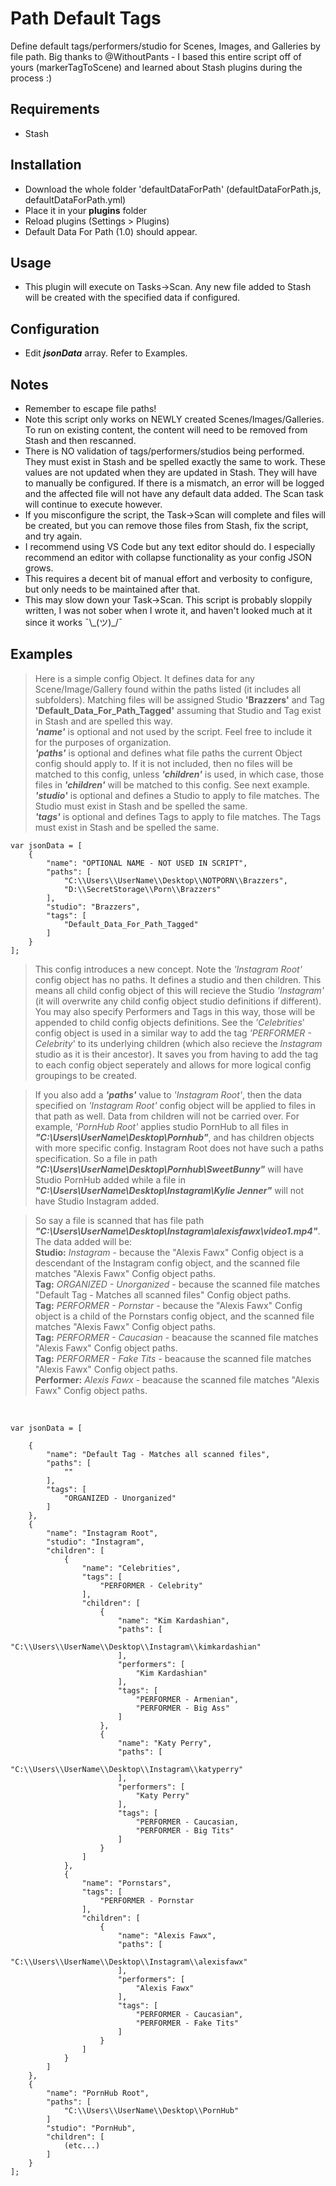 # Path Default Tags
Define default tags/performers/studio for Scenes, Images, and Galleries by file path.
Big thanks to @WithoutPants - I based this entire script off of yours (markerTagToScene) and learned about Stash plugins during the process :)

## Requirements
- Stash

## Installation

- Download the whole folder 'defaultDataForPath' (defaultDataForPath.js, defaultDataForPath.yml)
- Place it in your **plugins** folder
- Reload plugins (Settings > Plugins)
- Default Data For Path (1.0) should appear. 

## Usage

- This plugin will execute on Tasks->Scan. Any new file added to Stash will be created with the specified data if configured.

## Configuration

- Edit **_jsonData_** array. Refer to Examples.

## Notes
- Remember to escape file paths!
- Note this script only works on NEWLY created Scenes/Images/Galleries. To run on existing content, the content will need to be removed from Stash and then rescanned.
- There is NO validation of tags/performers/studios being performed. They must exist in Stash and be spelled exactly the same to work.  These values are not updated when they are updated in Stash. They will have to manually be configured. If there is a mismatch, an error will be logged and the affected file will not have any default data added. The Scan task will continue to execute however.
- If you misconfigure the script, the Task->Scan will complete and files will be created, but you can remove those files from Stash, fix the script, and try again.
- I recommend using VS Code but any text editor should do. I especially recommend an editor with collapse functionality as your config JSON grows.
- This requires a decent bit of manual effort and verbosity to configure, but only needs to be maintained after that. 
- This may slow down your Task->Scan. This script is probably sloppily written, I was not sober when I wrote it, and haven't looked much at it since it works ¯\\\_(ツ)_/¯ 

## Examples

> Here is a simple config Object. It defines data for any Scene/Image/Gallery found within the paths listed (it includes all subfolders). Matching files will be assigned Studio **'Brazzers'** and Tag **'Default_Data_For_Path_Tagged'** assuming that Studio and Tag exist in Stash and are spelled this way.
<br>**_'name'_** is optional and not used by the script. Feel free to include it for the purposes of organization.
<br>**_'paths'_** is optional and defines what file paths the current Object config should apply to. If it is not included, then no files will be matched to this config, unless **_'children'_** is used, in which case, those files in **_'children'_** will be matched to this config. See next example.
<br>**_'studio'_** is optional and defines a Studio to apply to file matches. The Studio must exist in Stash and be spelled the same.
<br>**_'tags'_** is optional and defines Tags to apply to file matches. The Tags must exist in Stash and be spelled the same.
```
var jsonData = [
    {
        "name": "OPTIONAL NAME - NOT USED IN SCRIPT",
        "paths": [
            "C:\\Users\\UserName\\Desktop\\NOTPORN\\Brazzers",
            "D:\\SecretStorage\\Porn\\Brazzers"
        ],
        "studio": "Brazzers",
        "tags": [
            "Default_Data_For_Path_Tagged"
        ]
    }
];
```

> This config introduces a new concept. Note the _'Instagram Root'_ config object has no paths. It defines a studio and then children. This means all child config object of this will recieve the Studio _'Instagram'_ (it will overwrite any child config object studio definitions if different). You may also specify Performers and Tags in this way, those will be appended to child config objects definitions. See the _'Celebrities_' config object is used in a similar way to add the tag _'PERFORMER - Celebrity_' to its underlying children (which also recieve the _Instagram_ studio as it is their ancestor). It saves you from having to add the tag to each config object seperately and allows for more logical config groupings to be created. 

> If you also add a **_'paths'_** value to _'Instagram Root'_, then the data specified on _'Instagram Root'_ config object will be applied to files in that path as well. Data from children will not be carried over. For example, _'PornHub Root'_ applies studio PornHub to all files in **_"C:\\Users\\UserName\\Desktop\\Pornhub"_**, and has children objects with more specific config. Instagram Root does not have such a paths specification. So a file in path **_"C:\\Users\\UserName\\Desktop\\Pornhub\\SweetBunny"_** will have Studio PornHub added while a file in **_"C:\\Users\\UserName\\Desktop\\Instagram\\Kylie Jenner"_** will not have Studio Instagram added.

> So say a file is scanned that has file path **_"C:\\Users\\UserName\\Desktop\\Instagram\\alexisfawx\\video1.mp4"_**. The data added will be:
<br /> **Studio:** _Instagram_ - because the "Alexis Fawx" Config object is a descendant of the Instagram config object, and the scanned file matches "Alexis Fawx" Config object paths.
<br /> **Tag:** _ORGANIZED - Unorganized_ - because the scanned file matches "Default Tag - Matches all scanned files" Config object paths.
<br /> **Tag:** _PERFORMER - Pornstar_ - because the "Alexis Fawx" Config object is a child of the Pornstars config object, and the scanned file matches "Alexis Fawx" Config object paths.
<br /> **Tag:** _PERFORMER - Caucasian_ - beacause the scanned file matches "Alexis Fawx" Config object paths.
<br /> **Tag:** _PERFORMER - Fake Tits_ - beacause the scanned file matches "Alexis Fawx" Config object paths.
<br /> **Performer:** _Alexis Fawx_ - beacause the scanned file matches "Alexis Fawx" Config object paths.
<br />

```
var jsonData = [

	{
		"name": "Default Tag - Matches all scanned files",
		"paths": [
			""
		],
		"tags": [
			"ORGANIZED - Unorganized"
		]
	},
    {
		"name": "Instagram Root",
        "studio": "Instagram",
		"children": [
			{
				"name": "Celebrities",
				"tags": [
					"PERFORMER - Celebrity"
				],
				"children": [
					{
						"name": "Kim Kardashian",
						"paths": [
							"C:\\Users\\UserName\\Desktop\\Instagram\\kimkardashian"
						],
						"performers": [
							"Kim Kardashian"
						],
						"tags": [
							"PERFORMER - Armenian",
							"PERFORMER - Big Ass"
						]
					},
					{
						"name": "Katy Perry",
						"paths": [
							"C:\\Users\\UserName\\Desktop\\Instagram\\katyperry"
						],
						"performers": [
							"Katy Perry"
						],
						"tags": [
							"PERFORMER - Caucasian,
							"PERFORMER - Big Tits"
						]
					}
				]
			},
			{
				"name": "Pornstars",
				"tags": [
					"PERFORMER - Pornstar
				],
				"children": [
					{
						"name": "Alexis Fawx",
						"paths": [
							"C:\\Users\\UserName\\Desktop\\Instagram\\alexisfawx"
						],
						"performers": [
							"Alexis Fawx"
						],
						"tags": [
							"PERFORMER - Caucasian",
							"PERFORMER - Fake Tits"
						]
					}
				]
			}
		]
    },
	{
		"name": "PornHub Root",
		"paths": [
			"C:\\Users\\UserName\\Desktop\\PornHub"
		]
		"studio": "PornHub",
		"children": [
			(etc...)
		]
	}
];
```
